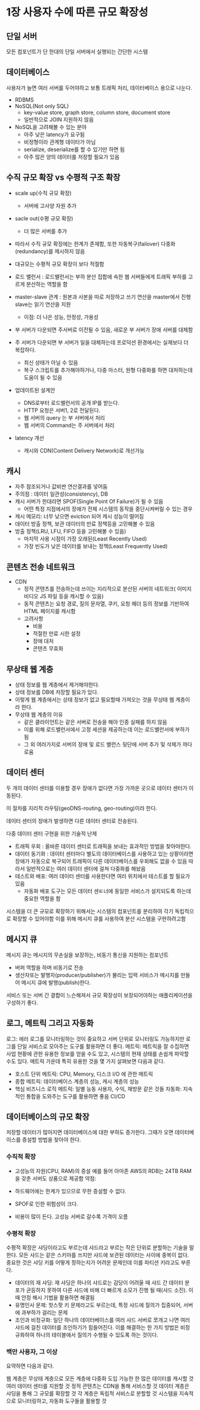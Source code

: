 # 1장 사용자 수에 따른 규모 확장성

## 단일 서버

모든 컴포넌트가 단 한대의 단일 서버에서 실행되는 간단한 시스템

## 데이터베이스

사용자가 늘면 여러 서버를 두어야하고 보통 트래픽 처리, 데이터베이스 용으로 나눈다.

- RDBMS
- NoSQL(Not only SQL)
  - key-value store, graph store, column store, document store
  - 일반적으로 JOIN 지원하지 않음
- NoSQL을 고려해볼 수 있는 분야
  - 아주 낮은 latency가 요구됨
  - 비정형이라 관계형 데이터가 아님
  - serialize, deserialize를 할 수 있기만 하면 됨
  - 아주 많은 양의 데이터를 저장할 필요가 있음

## 수직 규모 확장 vs 수평적 구조 확장

- scale up(수직 규모 확장)
  - 서버에 고사양 자원 추가
- sacle out(수평 규모 확장)
  - 더 많은 서버를 추가
- 따라서 수직 규모 확장에는 한계가 존재함, 또한 자동복구(failover) 다중화(redundancy)를 제시하지 않음
- 대규모는 수평적 규모 확장이 보다 적절함

- 로드 밸런서 : 로드밸런서는 부하 분산 집합에 속한 웹 서버들에게 트래픽 부하를 고르게 분산하는 역할을 함

- master-slave 관계 : 원본과 사본을 따로 저장하고 쓰기 연산을 master에서 진행 slave는 읽기 연산을 지원
  - 이점: 더 나은 성능, 안정성, 가용성
- 부 서버가 다운되면 주서버로 이전될 수 있음, 새로운 부 서버가 장애 서버를 대체함
- 주 서버가 다운되면 부 서버가 일을 대체하는데 프로덕션 환경에서는 실제보다 더 복잡하다.

  - 최신 상태가 아닐 수 있음
  - 복구 스크립트를 추가해야하거나, 다중 마스터, 원형 다중화를 하면 대처하는데 도움이 될 수 있음

- 업데이트된 설계안
  - DNS로부터 로드밸런서의 공개 IP를 받는다.
  - HTTP 요청은 서버1, 2로 전달된다.
  - 웹 서버의 query 는 부 서버에서 처리
  - 웹 서버의 Command는 주 서버에서 처리
- latency 개선
  - 캐시와 CDN(Content Delivery Network)로 개선가능

## 캐시

- 자주 참조되거나 값비싼 연산결과를 넣어둠
- 주의점 : 데이터 일관성(consistency), DB
- 캐시 서버가 한대라면 SPOF(Single Point Of Failure)가 될 수 있음
  - 어떤 특정 지점에서의 장애가 전체 시스템의 동작을 중단시켜버릴 수 있는 경우
- 캐시 메모리: 너무 낮으면 eviction 되어 캐시 성능이 떨어짐
- 데이터 방출 정책, 보관 데이터의 만료 정책등을 고민해볼 수 있음
- 방출 정책(LRU, LFU, FIFO 등을 고민해볼 수 있음)
  - 마지막 사용 시점이 가장 오래된(Least Recently Used)
  - 가장 빈도가 낮은 데이터를 보내는 정책(Least Frequently Used)

## 콘텐츠 전송 네트워크

- CDN
  - 정적 콘텐츠를 전송하는데 쓰이는 지리적으로 분산된 서버의 네트워크( 이미지 비디오 JS 파일 등을 캐시할 수 있음)
  - 동적 콘텐츠는 요청 경로, 질의 문자열, 쿠키, 요청 헤더 등의 정보를 기반하여 HTML 페이지를 캐시함
  - 고려사항
    - 비용
    - 적절한 만료 시한 설정
    - 장애 대처
    - 콘텐츠 무효화

## 무상태 웹 계층

- 상태 정보를 웹 계층에서 제거해야한다.
- 상태 정보를 DB에 저장할 필요가 있다.
- 이렇게 웹 계층에서는 상태 정보가 없고 필요할때 가져오는 것을 무상태 웹 계층이라 한다.
- 무상태 웹 계층의 이유
  - 같은 클라이언트는 같은 서버로 전송을 해야 인증 실패를 하지 않음
  - 이를 위해 로드밸런서에서 고정 세션을 제공하는데 이는 로드밸런서에 부하가 됨
  - 그 외 여러가지로 서버의 장애 및 로드 밸런스 뒷단에 서버 추가 및 삭제가 까다로움

## 데이터 센터

두 개의 데이터 센터를 이용할 경우 장애가 없다면 가장 가까운 곳으로 데이터 센터가 이동된다.

이 절차를 지리적 라우팅(geoDNS-routing, geo-routing)이라 한다.

데이터 센터의 장애가 발생하면 다른 데이터 센터로 전송된다.

다중 데이터 센터 구현을 위한 기술적 난제

- 트래픽 우회 : 올바른 데이터 센터로 트래픽을 보내는 효과적인 방법을 찾아야한다.
- 데이터 동기화 : 데이터 센터마다 별도의 데이터베이스를 사용하고 있는 상황이라면 장애가 자동으로 복구되어 트래픽이 다른 데이터베이스를 우회해도 없을 수 있음 따라서 일반적으로는 여러 데이터 센터에 걸쳐 다중화를 해놨음
- 테스트와 배포: 여러 데이터 센터를 사용한다면 여러 위치에서 테스트를 할 필요가 있음
  - 자동화 배포 도구는 모든 데이터 센ㅌ너에 동일한 서비스가 설치되도록 하는데 중요한 역할을 함

시스템을 더 큰 규모로 확장하기 위해서는 시스템의 컴포넌트를 분리하여 각기 독립적으로 확장할 수 있어야함 이를 위해 메시지 큐를 사용하여 분산 시스템을 구현하려고함

## 메시지 큐

메시지 큐는 메시지의 무손실을 보장하는, 비동기 통신을 지원하는 컴포넌트

- 버퍼 역할을 하며 비동기로 전송
- 생산자또는 발행자(producer/publisher)가 불리는 입력 서비스가 메시지를 만들어 메시지 큐에 발행(publish)한다.

서비스 또는 서버 간 결합이 느슨해져서 규모 확장성이 보장되어야하는 애플리케이션을 구성하기 좋다.

## 로그, 메트릭 그리고 자동화

로그: 에러 로그를 모니터링하는 것이 중요하고 서버 단위로 모니터링도 가능하지만 로그를 단일 서비스로 모아주는 도구를 활용하면 더 좋다.
메트릭: 메트릭을 잘 수집하면 사업 현황에 관한 유용한 정보를 얻을 수도 있고, 시스템의 현재 상태를 손쉽게 파악할 수도 있다. 메트릭 가운데 특히 유용한 것을 몇 가지 살펴보면 다음과 같다.

- 호스트 단위 메트릭: CPU, Memory, 디스크 I/O 에 관한 메트릭
- 종합 메트릭: 데이터베이스 계층의 성능, 캐시 계층의 성능
- 핵심 비즈니스 로직 메트릭: 일별 능동 사용자, 수익, 재방문 같은 것들
  자동화: 지속적인 통합을 도와주는 도구를 활용하면 좋음 CI/CD

## 데이터베이스의 규모 확장

저장할 데이터가 많아지면 데이터베이스에 대한 부하도 증가한다.
그때가 오면 데이터베이스를 증설할 방법을 찾아야 한다.

### 수직적 확장

- 고성능의 자원(CPU, RAM)의 증설 예를 들어 아마존 AWS의 RDB는 24TB RAM을 갖춘 서버도 상품으로 제공함
  약점:

- 하드웨어에는 한계가 있으므로 무한 증설할 수 없다.
- SPOF로 인한 위험성이 크다.
- 비용이 많이 든다. 고성능 서버로 갈수록 가격이 오름

### 수평적 확장

수평적 확장은 샤딩이라고도 부르는데 샤드라고 부르는 작은 단위로 분할하는 기술을 말한다.
모든 샤드는 같은 스키마를 쓰지만 샤드에 보관된 데이터는 사이에 중복이 없다.
중요한 것은 샤딩 키를 어떻게 정하는지가 어려운 문제인데 이를 파티션 키라고도 부른다.

- 데이터의 재 샤딩: 재 샤딩은 하나의 샤드로는 감당이 어려울 때 샤드 간 데이터 분포가 균등하지 못하여 다른 샤드에 비해 더 빠르게 소모가 진행 될 때(샤드 소진). 이때 안정 해시 기법을 활용하면 해결됨
- 유명인사 문제: 핫스팟 키 문제라고도 부르는데, 특정 샤드에 질의가 집중되어, 서버에 과부하가 걸리는 문제
- 조인과 비정규화: 일단 하나의 데이터베이스를 여러 샤드 서버로 쪼개고 나면 여러 샤드에 걸친 데이터를 조인하기가 힘들어진다. 이를 해결하는 한 가지 방법은 비정규화하여 하나의 테이블에서 질의가 수행될 수 있도록 하는 것이다.

### 백만 사용자, 그 이상

요약하면 다음과 같다.

웹 계층은 무상태 계층으로
모든 계층에 다중화 도입
가능한 한 많은 데이터를 캐시할 것
여러 데이터 센터를 지원할 것
정적 콘텐츠는 CDN을 통해 서비스할 것
데이터 계층은 샤딩을 통해 그 규모를 확장할 것
각 계층은 독립적 서비스로 분할할 것
시스템을 지속적으로 모니터링하고, 자동화 도구들을 활용할 것
